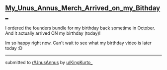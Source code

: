 ## [My_Unus_Annus_Merch_Arrived_on_my_Bithday_](https://www.reddit.com/r/UnusAnnus/comments/jrk8ij/my_unus_annus_merch_arrived_on_my_bithday/)
I ordered the founders bundle for my birthday back sometime in October.  And it actually arrived ON my birthday (today)!

Im so happy right now. Can't wait to see what my birthday video is later today :D

---

submitted to [r/UnusAnnus](https://www.reddit.com/r/UnusAnnus) by [u/KingKurto_](https://www.reddit.com/user/KingKurto_)
